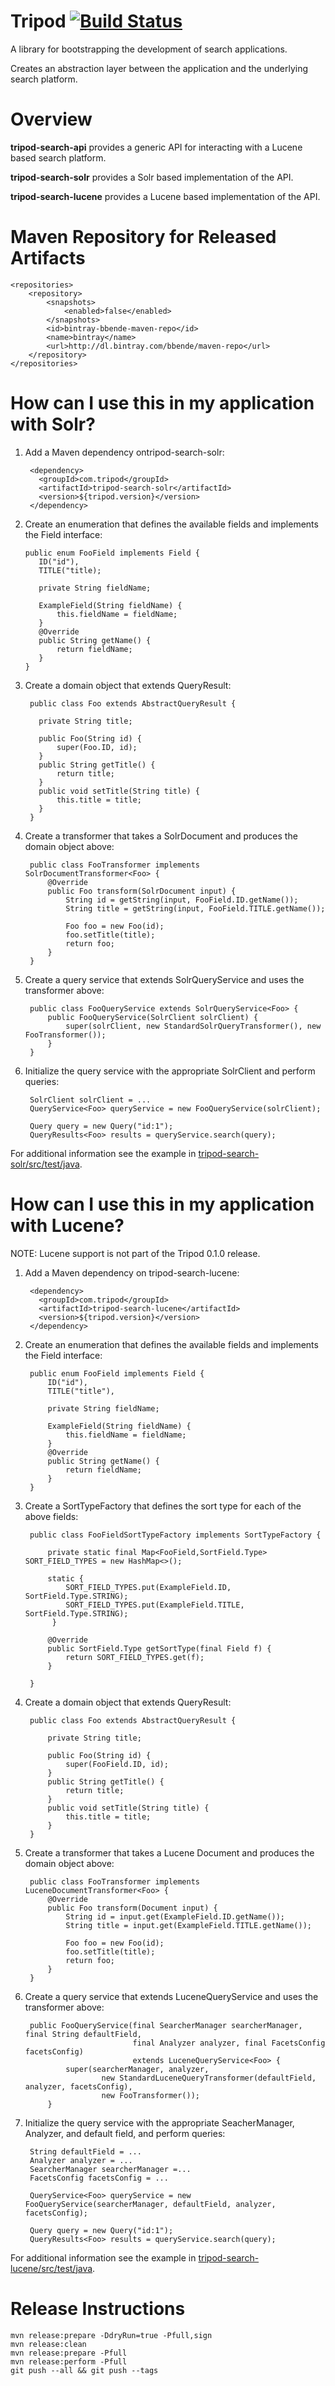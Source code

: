 <!--
  Licensed to the Apache Software Foundation (ASF) under one or more
  contributor license agreements.  See the NOTICE file distributed with
  this work for additional information regarding copyright ownership.
  The ASF licenses this file to You under the Apache License, Version 2.0
  (the "License"); you may not use this file except in compliance with
  the License.  You may obtain a copy of the License at
      http://www.apache.org/licenses/LICENSE-2.0
  Unless required by applicable law or agreed to in writing, software
  distributed under the License is distributed on an "AS IS" BASIS,
  WITHOUT WARRANTIES OR CONDITIONS OF ANY KIND, either express or implied.
  See the License for the specific language governing permissions and
  limitations under the License.
-->
# Tripod [![Build Status](https://travis-ci.org/bbende/tripod.svg?branch=master)](https://travis-ci.org/bbende/tripod)

A library for bootstrapping the development of search applications.

Creates an abstraction layer between the application and the underlying search platform.

# Overview

**tripod-search-api** provides a generic API for interacting with a Lucene based search platform.

**tripod-search-solr** provides a Solr based implementation of the API.

**tripod-search-lucene** provides a Lucene based implementation of the API.

# Maven Repository for Released Artifacts

    <repositories>
        <repository>
            <snapshots>
                <enabled>false</enabled>
            </snapshots>
            <id>bintray-bbende-maven-repo</id>
            <name>bintray</name>
            <url>http://dl.bintray.com/bbende/maven-repo</url>
        </repository>
    </repositories>

# How can I use this in my application with Solr?

1) Add a Maven dependency ontripod-search-solr:
  
        <dependency>
          <groupId>com.tripod</groupId>
          <artifactId>tripod-search-solr</artifactId>
          <version>${tripod.version}</version>
        </dependency>
    
2) Create an enumeration that defines the available fields and implements the Field interface:

       public enum FooField implements Field {
          ID("id"),
          TITLE("title);

          private String fieldName;

          ExampleField(String fieldName) {
              this.fieldName = fieldName;
          }
          @Override
          public String getName() {
              return fieldName;
          }
       }
    
3) Create a domain object that extends QueryResult:

        public class Foo extends AbstractQueryResult {

          private String title;

          public Foo(String id) {
              super(Foo.ID, id);
          }
          public String getTitle() {
              return title;
          }
          public void setTitle(String title) {
              this.title = title;
          }
        }
    
4) Create a transformer that takes a SolrDocument and produces the domain object above:

        public class FooTransformer implements SolrDocumentTransformer<Foo> {
            @Override
            public Foo transform(SolrDocument input) {
                String id = getString(input, FooField.ID.getName());
                String title = getString(input, FooField.TITLE.getName());

                Foo foo = new Foo(id);
                foo.setTitle(title);
                return foo;
            }
        }
    
5) Create a query service that extends SolrQueryService and uses the transformer above:

        public class FooQueryService extends SolrQueryService<Foo> {
            public FooQueryService(SolrClient solrClient) {
                super(solrClient, new StandardSolrQueryTransformer(), new FooTransformer());
            }
        }

6) Initialize the query service with the appropriate SolrClient and perform queries:

        SolrClient solrClient = ...
        QueryService<Foo> queryService = new FooQueryService(solrClient);

        Query query = new Query("id:1");
        QueryResults<Foo> results = queryService.search(query);
    
    
For additional information see the example in [tripod-search-solr/src/test/java](https://github.com/bbende/tripod/tree/master/tripod-search-solr/src/test/java/com/tripod/solr/example).

# How can I use this in my application with Lucene?

NOTE: Lucene support is not part of the Tripod 0.1.0 release.

1) Add a Maven dependency on tripod-search-lucene:

        <dependency>
          <groupId>com.tripod</groupId>
          <artifactId>tripod-search-lucene</artifactId>
          <version>${tripod.version}</version>
        </dependency>
    
2) Create an enumeration that defines the available fields and implements the Field interface:

        public enum FooField implements Field {
            ID("id"),
            TITLE("title"),

            private String fieldName;

            ExampleField(String fieldName) {
                this.fieldName = fieldName;
            }
            @Override
            public String getName() {
                return fieldName;
            }
        }

3) Create a SortTypeFactory that defines the sort type for each of the above fields:

        public class FooFieldSortTypeFactory implements SortTypeFactory {
        
            private static final Map<FooField,SortField.Type> SORT_FIELD_TYPES = new HashMap<>();
        
            static {
                SORT_FIELD_TYPES.put(ExampleField.ID, SortField.Type.STRING);
                SORT_FIELD_TYPES.put(ExampleField.TITLE, SortField.Type.STRING);
             }
        
            @Override
            public SortField.Type getSortType(final Field f) {
                return SORT_FIELD_TYPES.get(f);
            }
        
        }
    
    
3) Create a domain object that extends QueryResult:

        public class Foo extends AbstractQueryResult {

            private String title;

            public Foo(String id) {
                super(FooField.ID, id);
            }
            public String getTitle() {
                return title;
            }
            public void setTitle(String title) {
                this.title = title;
            }
        }
    
4) Create a transformer that takes a Lucene Document and produces the domain object above:

        public class FooTransformer implements LuceneDocumentTransformer<Foo> {
            @Override
            public Foo transform(Document input) {
                String id = input.get(ExampleField.ID.getName());
                String title = input.get(ExampleField.TITLE.getName());

                Foo foo = new Foo(id);
                foo.setTitle(title);
                return foo;
            }
        }
    
5) Create a query service that extends LuceneQueryService and uses the transformer above:

        public FooQueryService(final SearcherManager searcherManager, final String defaultField, 
                               final Analyzer analyzer, final FacetsConfig facetsConfig) 
                               extends LuceneQueryService<Foo> {
                super(searcherManager, analyzer,
                        new StandardLuceneQueryTransformer(defaultField, analyzer, facetsConfig),
                        new FooTransformer());
            }

6) Initialize the query service with the appropriate SeacherManager, Analyzer, and default field, and perform queries:

        String defaultField = ...
        Analyzer analyzer = ...
        SearcherManager searcherManager =...
        FacetsConfig facetsConfig = ...

        QueryService<Foo> queryService = new FooQueryService(searcherManager, defaultField, analyzer, facetsConfig);

        Query query = new Query("id:1");
        QueryResults<Foo> results = queryService.search(query);
    
    
For additional information see the example in [tripod-search-lucene/src/test/java](https://github.com/bbende/tripod/tree/master/tripod-search-lucene/src/test/java/com/tripod/lucene/example).

# Release Instructions

    mvn release:prepare -DdryRun=true -Pfull,sign
    mvn release:clean
    mvn release:prepare -Pfull
    mvn release:perform -Pfull
    git push --all && git push --tags

